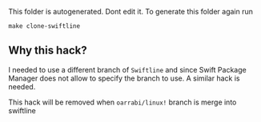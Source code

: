 This folder is autogenerated. Dont edit it.
To generate this folder again run

```
make clone-swiftline
```

## Why this hack?
I needed to use a different branch of `Swiftline` and since Swift Package Manager does not allow to specify the branch to use. A similar hack is needed.

This hack will be removed when `oarrabi/linux!` branch is merge into swiftline
